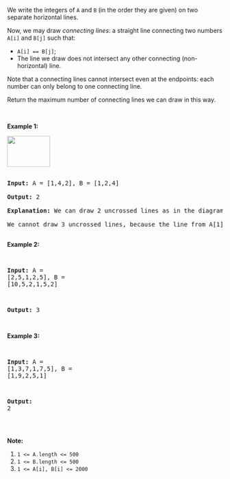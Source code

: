 We write the integers of `` A `` and `` B ``&nbsp;(in the order they are given) on two separate horizontal lines.

Now, we may draw _connecting lines_: a straight line connecting two numbers `` A[i] `` and `` B[j] ``&nbsp;such that:

*   `` A[i] == B[j] ``;
*   The line we draw does not intersect any other connecting (non-horizontal) line.

Note that a connecting lines cannot intersect even at the endpoints:&nbsp;each number can only belong to one connecting line.

Return the maximum number of connecting lines we can draw in this way.

&nbsp;

__Example 1:__

<img alt="" src="https://assets.leetcode.com/uploads/2019/04/26/142.png" style="width: 100px; height: 72px;"/>

<pre>
<strong>Input: </strong>A = <span id="example-input-1-1">[1,4,2]</span>, B = <span id="example-input-1-2">[1,2,4]</span>
<strong>Output: </strong><span id="example-output-1">2</span>
<strong>Explanation: </strong>We can draw 2 uncrossed lines as in the diagram.
We cannot draw 3 uncrossed lines, because the line from A[1]=4 to B[2]=4 will intersect the line from A[2]=2 to B[1]=2.
</pre>

<div>
<p><strong>Example 2:</strong></p>
<pre>
<strong>Input: </strong>A = <span id="example-input-2-1">[2,5,1,2,5]</span>, B = <span id="example-input-2-2">[10,5,2,1,5,2]</span>
<strong>Output: </strong><span id="example-output-2">3</span>
</pre>
<div>
<p><strong>Example 3:</strong></p>
<pre>
<strong>Input: </strong>A = <span id="example-input-3-1">[1,3,7,1,7,5]</span>, B = <span id="example-input-3-2">[1,9,2,5,1]</span>
<strong>Output: </strong><span id="example-output-3">2</span></pre>
<p>&nbsp;</p>
</div>
</div>

__Note:__

<ol><li><code>1 &lt;= A.length &lt;= 500</code></li><li><code>1 &lt;= B.length &lt;= 500</code></li><li><code><font face="monospace">1 &lt;= A[i], B[i] &lt;= 2000</font></code></li></ol>